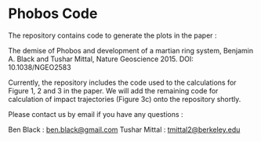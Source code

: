 # Phobos Code

The repository contains code to generate the plots in the paper : 

The demise of Phobos and development of a martian ring system, 
Benjamin A. Black and Tushar Mittal, 
Nature Geoscience 2015.  DOI: 10.1038/NGEO2583

Currently, the repository includes the code used to the calculations for Figure 1, 2 and 3 in the paper.
We will add the remaining code for calculation of impact trajectories (Figure 3c) onto the repository shortly.

Please contact us by email if you have any questions :

Ben Black : ben.black@gmail.com
Tushar Mittal : tmittal2@berkeley.edu



